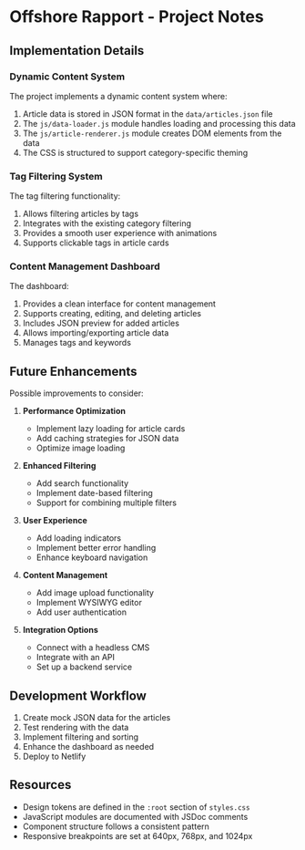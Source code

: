 # Offshore Rapport - Project Notes

## Implementation Details

### Dynamic Content System

The project implements a dynamic content system where:

1. Article data is stored in JSON format in the `data/articles.json` file
2. The `js/data-loader.js` module handles loading and processing this data
3. The `js/article-renderer.js` module creates DOM elements from the data
4. The CSS is structured to support category-specific theming

### Tag Filtering System

The tag filtering functionality:

1. Allows filtering articles by tags
2. Integrates with the existing category filtering
3. Provides a smooth user experience with animations
4. Supports clickable tags in article cards

### Content Management Dashboard

The dashboard:

1. Provides a clean interface for content management
2. Supports creating, editing, and deleting articles
3. Includes JSON preview for added articles
4. Allows importing/exporting article data
5. Manages tags and keywords

## Future Enhancements

Possible improvements to consider:

1. **Performance Optimization**
   - Implement lazy loading for article cards
   - Add caching strategies for JSON data
   - Optimize image loading

2. **Enhanced Filtering**
   - Add search functionality
   - Implement date-based filtering
   - Support for combining multiple filters

3. **User Experience**
   - Add loading indicators
   - Implement better error handling
   - Enhance keyboard navigation

4. **Content Management**
   - Add image upload functionality
   - Implement WYSIWYG editor
   - Add user authentication

5. **Integration Options**
   - Connect with a headless CMS
   - Integrate with an API
   - Set up a backend service

## Development Workflow

1. Create mock JSON data for the articles
2. Test rendering with the data
3. Implement filtering and sorting
4. Enhance the dashboard as needed
5. Deploy to Netlify

## Resources

- Design tokens are defined in the `:root` section of `styles.css`
- JavaScript modules are documented with JSDoc comments
- Component structure follows a consistent pattern
- Responsive breakpoints are set at 640px, 768px, and 1024px